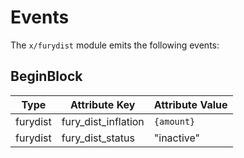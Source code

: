 <!--
order: 4
-->

# Events

The `x/furydist` module emits the following events:

## BeginBlock

| Type                 | Attribute Key       | Attribute Value |
|----------------------|---------------------|-----------------|
| furydist             | fury_dist_inflation | `{amount}`      |
| furydist             | fury_dist_status    | "inactive"      |
